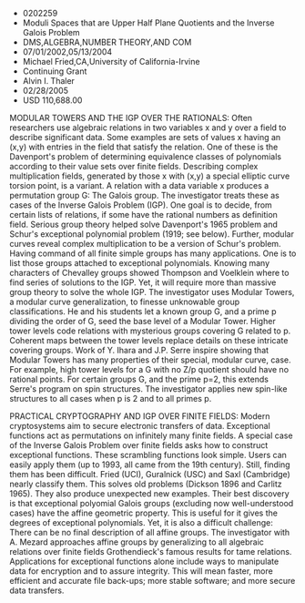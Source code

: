 
* 0202259
* Moduli Spaces that are Upper Half Plane Quotients and the Inverse Galois Problem
* DMS,ALGEBRA,NUMBER THEORY,AND COM
* 07/01/2002,05/13/2004
* Michael Fried,CA,University of California-Irvine
* Continuing Grant
* Alvin I. Thaler
* 02/28/2005
* USD 110,688.00

MODULAR TOWERS AND THE IGP OVER THE RATIONALS: Often researchers use algebraic
relations in two variables x and y over a field to describe significant data.
Some examples are sets of values x having an (x,y) with entries in the field
that satisfy the relation. One of these is the Davenport's problem of
determining equivalence classes of polynomials according to their value sets
over finite fields. Describing complex multiplication fields, generated by those
x with (x,y) a special elliptic curve torsion point, is a variant. A relation
with a data variable x produces a permutation group G: The Galois group. The
investigator treats these as cases of the Inverse Galois Problem (IGP). One goal
is to decide, from certain lists of relations, if some have the rational numbers
as definition field. Serious group theory helped solve Davenport's 1965 problem
and Schur's exceptional polynomial problem (1919; see below). Further, modular
curves reveal complex multiplication to be a version of Schur's problem. Having
command of all finite simple groups has many applications. One is to list those
groups attached to exceptional polynomials. Knowing many characters of Chevalley
groups showed Thompson and Voelklein where to find series of solutions to the
IGP. Yet, it will require more than massive group theory to solve the whole IGP.
The investigator uses Modular Towers, a modular curve generalization, to finesse
unknowable group classifications. He and his students let a known group G, and a
prime p dividing the order of G, seed the base level of a Modular Tower. Higher
tower levels code relations with mysterious groups covering G related to p.
Coherent maps between the tower levels replace details on these intricate
covering groups. Work of Y. Ihara and J.P. Serre inspire showing that Modular
Towers has many properties of their special, modular curve, case. For example,
high tower levels for a G with no Z/p quotient should have no rational points.
For certain groups G, and the prime p=2, this extends Serre's program on spin
structures. The investigator applies new spin-like structures to all cases when
p is 2 and to all primes p.

PRACTICAL CRYPTOGRAPHY AND IGP OVER FINITE FIELDS: Modern cryptosystems aim to
secure electronic transfers of data. Exceptional functions act as permutations
on infinitely many finite fields. A special case of the Inverse Galois Problem
over finite fields asks how to construct exceptional functions. These scrambling
functions look simple. Users can easily apply them (up to 1993, all came from
the 19th century). Still, finding them has been difficult. Fried (UCI),
Guralnick (USC) and Saxl (Cambridge) nearly classify them. This solves old
problems (Dickson 1896 and Carlitz 1965). They also produce unexpected new
examples. Their best discovery is that exceptional polyomial Galois groups
(excluding now well-understood cases) have the affine geometric property. This
is useful for it gives the degrees of exceptional polynomials. Yet, it is also a
difficult challenge: There can be no final description of all affine groups. The
investigator with A. Mezard approaches affine groups by generalizing to all
algebraic relations over finite fields Grothendieck's famous results for tame
relations. Applications for exceptional functions alone include ways to
manipulate data for encryption and to assure integrity. This will mean faster,
more efficient and accurate file back-ups; more stable software; and more secure
data transfers.


